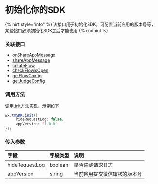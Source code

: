 # 初始化你的SDK

{% hint style="info" %}
该接口用于初始化SDK，可配置当前应用的版本号等，某些接口必须初始化SDK之后才能使用
{% endhint %}

### **关联接口**

* [onShareAppMessage](dev-sharing/onshareappmessage.md)
* [shareAppMessage](dev-sharing/shareappmessage.md)
* [createFlow](create-ad-position/zhu-jian-hua/createflow/)
* [checkFlowIsOpen](create-ad-position/zhu-jian-hua/get-ad-position-status.md)
* [getFlowConfig](create-ad-position/api/get-ad-position-config.md)
* [getJudgeConfig](function-switch.md)

### **调用方法**

调用[.init](init.md)方法实现，示例如下

```java
wx.tmSDK.init({
     hideRequestLog: false,
     appVersion: '1.0.0'
});
```

### **传入参数**

| 字段 | 字段类型 | 说明 |
| :--- | :--- | :--- |
| hideRequestLog | boolean | 是否隐藏请求日志 |
| appVersion | string | 当前应用提交微信审核的版本号 |

